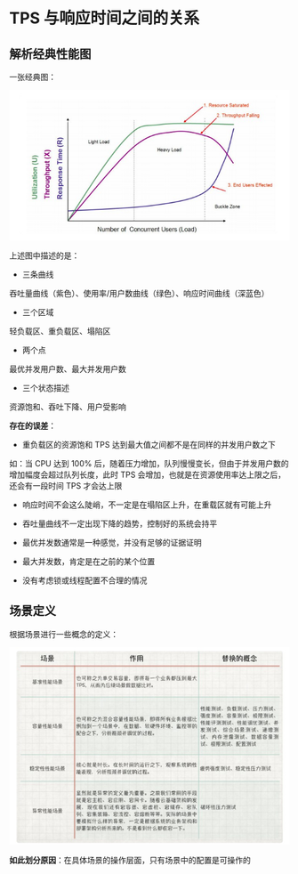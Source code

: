 # TPS 与响应时间之间的关系

## 解析经典性能图

一张经典图：

![性能图](images/性能图.jpg)

上述图中描述的是：

+ 三条曲线

吞吐量曲线（紫色）、使用率/用户数曲线（绿色）、响应时间曲线（深蓝色）

+ 三个区域

轻负载区、重负载区、塌陷区

+ 两个点

最优并发用户数、最大并发用户数

+ 三个状态描述

资源饱和、吞吐下降、用户受影响

**存在的误差**：

+ 重负载区的资源饱和 TPS 达到最大值之间都不是在同样的并发用户数之下

如：当 CPU 达到 100% 后，随着压力增加，队列慢慢变长，但由于并发用户数的增加幅度会超过队列长度，此时 TPS 会增加，也就是在资源使用率达上限之后，还会有一段时间 TPS 才会达上限

+ 响应时间不会这么陡峭，不一定是在塌陷区上升，在重载区就有可能上升

+ 吞吐量曲线不一定出现下降的趋势，控制好的系统会持平

+ 最优并发数通常是一种感觉，并没有足够的证据证明

+ 最大并发数，肯定是在之前的某个位置

+ 没有考虑锁或线程配置不合理的情况

## 场景定义

根据场景进行一些概念的定义：

![场景定义](images/场景定义.jpg)

**如此划分原因**：在具体场景的操作层面，只有场景中的配置是可操作的

